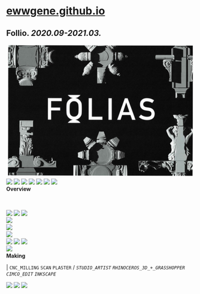 
# [ewwgene.github.io](https://ewwgene.github.io/)
## Follio. _2020.09-2021.03._
![Follio](/100.jpg)<a href="https://ewwgene.github.io/Follio/111.jpg"><img src="https://ewwgene.github.io/Follio/111.jpg" height="66"></a> <a href="https://ewwgene.github.io/Follio/112.jpg"><img src="https://ewwgene.github.io/Follio/112.jpg" height="66"></a> <a href="https://ewwgene.github.io/Follio/113.jpg"><img src="https://ewwgene.github.io/Follio/113.jpg" height="66"></a> <a href="https://ewwgene.github.io/Follio/114.jpg"><img src="https://ewwgene.github.io/Follio/114.jpg" height="66"></a> <a href="https://ewwgene.github.io/Follio/115.jpg"><img src="https://ewwgene.github.io/Follio/115.jpg" height="66"></a> <a href="https://ewwgene.github.io/Follio/116.jpg"><img src="https://ewwgene.github.io/Follio/116.jpg" height="66"></a> <a href="https://ewwgene.github.io/Follio/117.jpg"><img src="https://ewwgene.github.io/Follio/117.jpg" height="66"></a> 
<br>
**Overview**

<br><br>
<a href="https://ewwgene.github.io/Follio/Making/101.jpg"><img src="https://ewwgene.github.io/Follio/Making/101.jpg" height="66"></a> <a href="https://ewwgene.github.io/Follio/Making/103.jpg"><img src="https://ewwgene.github.io/Follio/Making/103.jpg" height="66"></a> <a href="https://ewwgene.github.io/Follio/Making/105.jpg"><img src="https://ewwgene.github.io/Follio/Making/105.jpg" height="66"></a> <br><a href="https://ewwgene.github.io/Follio/Making/201.jpg"><img src="https://ewwgene.github.io/Follio/Making/201.jpg" height="66"></a> <br><a href="https://ewwgene.github.io/Follio/Making/401.jpg"><img src="https://ewwgene.github.io/Follio/Making/401.jpg" height="66"></a> <br><a href="https://ewwgene.github.io/Follio/Making/501.jpg"><img src="https://ewwgene.github.io/Follio/Making/501.jpg" height="66"></a> <br><a href="https://ewwgene.github.io/Follio/Making/600h100.jpg"><img src="https://ewwgene.github.io/Follio/Making/600h100.jpg" height="100"></a> <a href="https://ewwgene.github.io/Follio/Making/601.jpg"><img src="https://ewwgene.github.io/Follio/Making/601.jpg" height="66"></a> <a href="https://ewwgene.github.io/Follio/Making/602.jpg"><img src="https://ewwgene.github.io/Follio/Making/602.jpg" height="66"></a> <br><a href="https://ewwgene.github.io/Follio/Making/701h100.jpg"><img src="https://ewwgene.github.io/Follio/Making/701h100.jpg" height="100"></a> <br>
**Making**

|
`CNC_MILLING` `SCAN` `PLASTER` 
/
_`STUDIO_ARTIST`_ _`RHINOCEROS_3D_+_GRASSHOPPER`_ _`CIMCO_EDIT`_ _`INKSCAPE`_ 
<br>

<a href="https://ewwgene.github.io/Follio/300.jpg"><img src="https://ewwgene.github.io/Follio/300.jpg" height="66"></a> <a href="https://ewwgene.github.io/Follio/301.jpg"><img src="https://ewwgene.github.io/Follio/301.jpg" height="66"></a> <a href="https://ewwgene.github.io/Follio/303.jpg"><img src="https://ewwgene.github.io/Follio/303.jpg" height="66"></a> 
<br>

